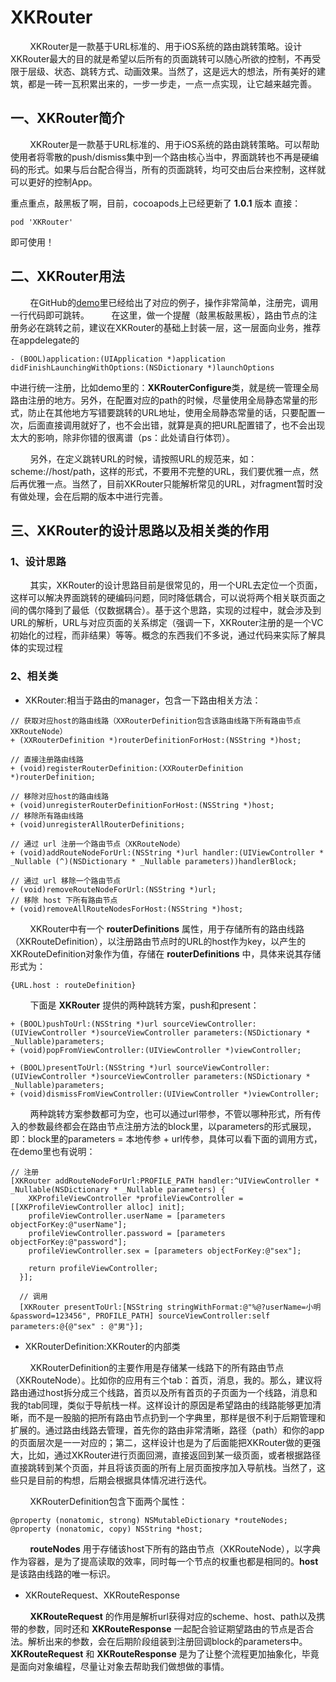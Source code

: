 # XKRouter
&nbsp;&nbsp;&nbsp;&nbsp;&nbsp;&nbsp;&nbsp;&nbsp;XKRouter是一款基于URL标准的、用于iOS系统的路由跳转策略。设计XKRouter最大的目的就是希望以后所有的页面跳转可以随心所欲的控制，不再受限于层级、状态、跳转方式、动画效果。当然了，这是远大的想法，所有美好的建筑，都是一砖一瓦积累出来的，一步一步走，一点一点实现，让它越来越完善。

## 一、XKRouter简介
&nbsp;&nbsp;&nbsp;&nbsp;&nbsp;&nbsp;&nbsp;&nbsp;XKRouter是一款基于URL标准的、用于iOS系统的路由跳转策略。可以帮助使用者将零散的push/dismiss集中到一个路由核心当中，界面跳转也不再是硬编码的形式。如果与后台配合得当，所有的页面跳转，均可交由后台来控制，这样就可以更好的控制App。

重点重点，敲黑板了啊，目前，cocoapods上已经更新了 **1.0.1** 版本
直接：

`pod 'XKRouter'`

即可使用！


## 二、XKRouter用法
&nbsp;&nbsp;&nbsp;&nbsp;&nbsp;&nbsp;&nbsp;&nbsp;在GitHub的[demo](https://github.com/buyu03/XKRouter)里已经给出了对应的例子，操作非常简单，注册完，调用一行代码即可跳转。
&nbsp;&nbsp;&nbsp;&nbsp;&nbsp;&nbsp;&nbsp;&nbsp;在这里，做一个提醒（敲黑板敲黑板），路由节点的注册务必在跳转之前，建议在XKRouter的基础上封装一层，这一层面向业务，推荐在appdelegate的

`- (BOOL)application:(UIApplication *)application didFinishLaunchingWithOptions:(NSDictionary *)launchOptions`

中进行统一注册，比如demo里的：**XKRouterConfigure**类，就是统一管理全局路由注册的地方。另外，在配置对应的path的时候，尽量使用全局静态常量的形式，防止在其他地方写错要跳转的URL地址，使用全局静态常量的话，只要配置一次，后面直接调用就好了，也不会出错，就算是真的把URL配置错了，也不会出现太大的影响，除非你错的很离谱（ps：此处请自行体罚）。

&nbsp;&nbsp;&nbsp;&nbsp;&nbsp;&nbsp;&nbsp;&nbsp;另外，在定义跳转URL的时候，请按照URL的规范来，如：scheme://host/path，这样的形式，不要用不完整的URL，我们要优雅一点，然后再优雅一点。当然了，目前XKRouter只能解析常见的URL，对fragment暂时没有做处理，会在后期的版本中进行完善。

## 三、XKRouter的设计思路以及相关类的作用

### 1、设计思路
&nbsp;&nbsp;&nbsp;&nbsp;&nbsp;&nbsp;&nbsp;&nbsp;其实，XKRouter的设计思路目前是很常见的，用一个URL去定位一个页面，这样可以解决界面跳转的硬编码问题，同时降低耦合，可以说将两个相关联页面之间的偶尔降到了最低（仅数据耦合）。基于这个思路，实现的过程中，就会涉及到URL的解析，URL与对应页面的关系绑定（强调一下，XKRouter注册的是一个VC初始化的过程，而非结果）等等。概念的东西我们不多说，通过代码来实际了解具体的实现过程

### 2、相关类
- XKRouter:相当于路由的manager，包含一下路由相关方法：

```
// 获取对应host的路由线路（XXRouterDefinition包含该路由线路下所有路由节点XKRouteNode）
+ (XXRouterDefinition *)routerDefinitionForHost:(NSString *)host;

// 直接注册路由线路
+ (void)registerRouterDefinition:(XXRouterDefinition *)routerDefinition;

// 移除对应host的路由线路
+ (void)unregisterRouterDefinitionForHost:(NSString *)host;
// 移除所有路由线路
+ (void)unregisterAllRouterDefinitions;

// 通过 url 注册一个路由节点（XKRouteNode）
+ (void)addRouteNodeForUrl:(NSString *)url handler:(UIViewController * _Nullable (^)(NSDictionary * _Nullable parameters))handlerBlock;

// 通过 url 移除一个路由节点
+ (void)removeRouteNodeForUrl:(NSString *)url;
// 移除 host 下所有路由节点
+ (void)removeAllRouteNodesForHost:(NSString *)host;
```

&nbsp;&nbsp;&nbsp;&nbsp;&nbsp;&nbsp;&nbsp;&nbsp;XKRouter中有一个 **routerDefinitions** 属性，用于存储所有的路由线路（XKRouteDefinition），以注册路由节点时的URL的host作为key，以产生的XKRouteDefinition对象作为值，存储在 **routerDefinitions** 中，具体来说其存储形式为：

`{URL.host : routeDefinition}`

&nbsp;&nbsp;&nbsp;&nbsp;&nbsp;&nbsp;&nbsp;&nbsp;下面是 **XKRouter** 提供的两种跳转方案，push和present：

```
+ (BOOL)pushToUrl:(NSString *)url sourceViewController:(UIViewController *)sourceViewController parameters:(NSDictionary * _Nullable)parameters;
+ (void)popFromViewController:(UIViewController *)viewController;

+ (BOOL)presentToUrl:(NSString *)url sourceViewController:(UIViewController *)sourceViewController parameters:(NSDictionary * _Nullable)parameters;
+ (void)dismissFromViewController:(UIViewController *)viewController;
```

&nbsp;&nbsp;&nbsp;&nbsp;&nbsp;&nbsp;&nbsp;&nbsp;两种跳转方案参数都可为空，也可以通过url带参，不管以哪种形式，所有传入的参数最终都会在路由节点注册方法的block里，以parameters的形式展现，即：block里的parameters = 本地传参 + url传参，具体可以看下面的调用方式，在demo里也有说明：

```
// 注册
[XKRouter addRouteNodeForUrl:PROFILE_PATH handler:^UIViewController * _Nullable(NSDictionary * _Nullable parameters) {
    XKProfileViewController *profileViewController = [[XKProfileViewController alloc] init];
    profileViewController.userName = [parameters objectForKey:@"userName"];
    profileViewController.password = [parameters objectForKey:@"password"];
    profileViewController.sex = [parameters objectForKey:@"sex"];
    
    return profileViewController;
  }];
  
  // 调用
  [XKRouter presentToUrl:[NSString stringWithFormat:@"%@?userName=小明&password=123456", PROFILE_PATH] sourceViewController:self parameters:@{@"sex" : @"男"}];

```

- XKRouterDefinition:XKRouter的内部类

&nbsp;&nbsp;&nbsp;&nbsp;&nbsp;&nbsp;&nbsp;&nbsp;XKRouterDefinition的主要作用是存储某一线路下的所有路由节点（XKRouteNode）。比如你的应用有三个tab：首页，消息，我的。那么，建议将路由通过host拆分成三个线路，首页以及所有首页的子页面为一个线路，消息和我的tab同理，类似于导航栈一样。这样设计的原因是希望路由的线路能够更加清晰，而不是一股脑的把所有路由节点扔到一个字典里，那样是很不利于后期管理和扩展的。通过路由线路去管理，首先你的路由非常清晰，路径（path）和你的app的页面层次是一一对应的；第二，这样设计也是为了后面能把XKRouter做的更强大，比如，通过XKRouter进行页面回溯，直接返回到某一级页面，或者根据路径直接跳转到某个页面，并且将该页面的所有上层页面按序加入导航栈。当然了，这些只是目前的构想，后期会根据具体情况进行迭代。

&nbsp;&nbsp;&nbsp;&nbsp;&nbsp;&nbsp;&nbsp;&nbsp;XKRouterDefinition包含下面两个属性：

```
@property (nonatomic, strong) NSMutableDictionary *routeNodes;
@property (nonatomic, copy) NSString *host;
```

&nbsp;&nbsp;&nbsp;&nbsp;&nbsp;&nbsp;&nbsp;&nbsp;**routeNodes** 用于存储该host下所有的路由节点（XKRouteNode），以字典作为容器，是为了提高读取的效率，同时每一个节点的权重也都是相同的。**host** 是该路由线路的唯一标识。

- XKRouteRequest、XKRouteResponse

&nbsp;&nbsp;&nbsp;&nbsp;&nbsp;&nbsp;&nbsp;&nbsp;**XKRouteRequest** 的作用是解析url获得对应的scheme、host、path以及携带的参数，同时还和 **XKRouteResponse** 一起配合验证期望路由的节点是否合法。解析出来的参数，会在后期阶段组装到注册回调block的parameters中。**XKRouteRequest** 和 **XKRouteResponse** 是为了让整个流程更加抽象化，毕竟是面向对象编程，尽量让对象去帮助我们做想做的事情。
